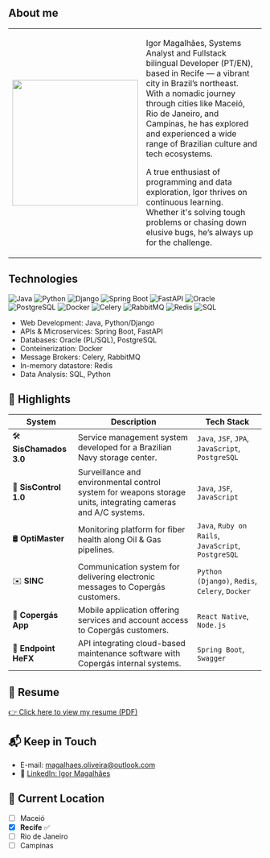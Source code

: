 ## About me

<table style="border: none; border-collapse: collapse;">
  <tr>
    <td style="border: none;">
      <img src="https://github.com/user-attachments/assets/e47ccaee-3d1b-422b-9578-316a715ad172" width="250"/>
    </td>
    <td style="border: none;">
      <p>Igor Magalhães, Systems Analyst and Fullstack bilingual Developer (PT/EN), based in Recife — a vibrant city in Brazil’s northeast. With a nomadic journey through cities like Maceió, Rio de Janeiro, and Campinas, he has explored and experienced a wide range of Brazilian culture and tech ecosystems.</p>

<p>A true enthusiast of programming and data exploration, Igor thrives on continuous learning. Whether it's solving tough problems or chasing down elusive bugs, he’s always up for the challenge.</p>
    </td>
  </tr>
</table>

## Technologies

![Java](https://img.shields.io/badge/Java-007396?style=for-the-badge&logo=java&logoColor=white)
![Python](https://img.shields.io/badge/Python-3776AB?style=for-the-badge&logo=python&logoColor=white)
![Django](https://img.shields.io/badge/Django-092E20?style=for-the-badge&logo=django&logoColor=white)
![Spring Boot](https://img.shields.io/badge/Spring%20Boot-6DB33F?style=for-the-badge&logo=spring-boot&logoColor=white)
![FastAPI](https://img.shields.io/badge/FastAPI-009688?style=for-the-badge&logo=fastapi&logoColor=white)
![Oracle](https://img.shields.io/badge/Oracle-F80000?style=for-the-badge&logo=oracle&logoColor=white)
![PostgreSQL](https://img.shields.io/badge/PostgreSQL-316192?style=for-the-badge&logo=postgresql&logoColor=white)
![Docker](https://img.shields.io/badge/Docker-2496ED?style=for-the-badge&logo=docker&logoColor=white)
![Celery](https://img.shields.io/badge/Celery-3782A1?style=for-the-badge&logo=celery&logoColor=white)
![RabbitMQ](https://img.shields.io/badge/RabbitMQ-FF6600?style=for-the-badge&logo=rabbitmq&logoColor=white)
![Redis](https://img.shields.io/badge/Redis-DC382D?style=for-the-badge&logo=redis&logoColor=white)
![SQL](https://img.shields.io/badge/SQL-00758F?style=for-the-badge&logo=database&logoColor=white)

- Web Development: Java, Python/Django
- APIs & Microservices: Spring Boot, FastAPI
- Databases: Oracle (PL/SQL), PostgreSQL
- Conteinerization: Docker
- Message Brokers: Celery, RabbitMQ
- In-memory datastore: Redis
- Data Analysis: SQL, Python

## 🚀 Highlights

| System            | Description                                                                                                               | Tech Stack                                                   |
|-------------------|---------------------------------------------------------------------------------------------------------------------------|--------------------------------------------------------------|
| 🛠️ **SisChamados 3.0** | Service management system developed for a Brazilian Navy storage center.                                                  | `Java`, `JSF`, `JPA`, `JavaScript`, `PostgreSQL`            |
| 🎥 **SisControl 1.0**  | Surveillance and environmental control system for weapons storage units, integrating cameras and A/C systems.         | `Java`, `JSF`, `JavaScript`                                 |
| 🛢️ **OptiMaster**      | Monitoring platform for fiber health along Oil & Gas pipelines.                                                       | `Java`, `Ruby on Rails`, `JavaScript`, `PostgreSQL`         |
| ✉️ **SINC**            | Communication system for delivering electronic messages to Copergás customers.                                         | `Python (Django)`, `Redis`, `Celery`, `Docker`              |
| 📱 **Copergás App**    | Mobile application offering services and account access to Copergás customers.                                         | `React Native`, `Node.js`                                   |
| 🔧 **Endpoint HeFX**   | API integrating cloud-based maintenance software with Copergás internal systems.                                       | `Spring Boot`, `Swagger`                                    |

## 📄 Resume

[👉 Click here to view my resume (PDF)](https://github.com/imoliveira88/imoliveira88/blob/main/resume-en-11FEV2025.pdf)

## 📬 Keep in Touch

- E-mail: [magalhaes.oliveira@outlook.com](mailto:magalhaes.oliveira@outlook.com)
- 💼 [LinkedIn: Igor Magalhães](https://www.linkedin.com/in/igor-magalh%C3%A3es-101b63234/)
  
## 📍 Current Location

- [ ] Maceió  
- [x] **Recife** ✅  
- [ ] Rio de Janeiro  
- [ ] Campinas
<!---
imoliveira88/imoliveira88 is a ✨ special ✨ repository because its `README.md` (this file) appears on your GitHub profile.
You can click the Preview link to take a look at your changes.
--->
